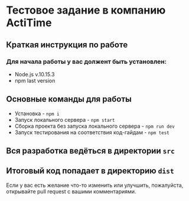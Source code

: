 # Тестовое задание в компанию ActiTime
## Краткая инструкция по работе
### Для начала работы у вас должент быть установлен:
* Node.js v.10.15.3
* npm last version
## Основные команды для работы
* Установка - `npm i`
* Запуск локального сервера - `npm start`
* Сборка проекта без запуска локального сервера - `npm run dev`
* Запуск тестирования на соответствия код-гайдам - `npm test`

## Вся разработка ведёться в директории `src`
## Итоговый код попадает в директорию `dist`

Если у вас есть желание что-то изменить или улучшить, пожалуйста, открывайте pull request с вашими комментариями.
